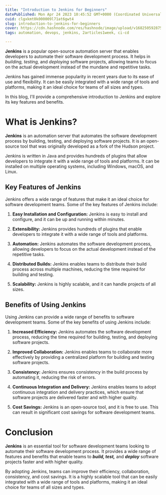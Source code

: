 ```yaml
---
title: "Introduction to Jenkins for Beginners"
datePublished: Mon Apr 24 2023 10:45:52 GMT+0000 (Coordinated Universal Time)
cuid: clgxkmt0k000009l71at6gwt4
slug: introduction-to-jenkins-for-beginners
cover: https://cdn.hashnode.com/res/hashnode/image/upload/v1682505928750/013d19e0-23e6-450b-9976-edee0be1a0a5.png
tags: automation, devops, jenkins, 2articles1week, ci-cd

---
```


**Jenkins** is a popular open-source automation server that enables developers to automate their software development process. It helps in *building, testing,* and *deploying* software projects, allowing teams to focus on the actual development instead of the mundane and repetitive tasks.

Jenkins has gained immense popularity in recent years due to its ease of use and flexibility. It can be easily integrated with a wide range of tools and platforms, making it an ideal choice for teams of all sizes and types.

In this blog, I'll provide a comprehensive introduction to Jenkins and explore its key features and benefits.

# What is Jenkins?

**Jenkins** is an automation server that automates the software development process by building, testing, and deploying software projects. It is an open-source tool that was originally developed as a fork of the Hudson project.

Jenkins is written in Java and provides hundreds of plugins that allow developers to integrate it with a wide range of tools and platforms. It can be installed on multiple operating systems, including Windows, macOS, and Linux.

## Key Features of Jenkins

Jenkins offers a wide range of features that make it an ideal choice for software development teams. Some of the key features of Jenkins include:

1. **Easy Installation and Configuration:** Jenkins is easy to install and configure, and it can be up and running within minutes.
    
2. **Extensibility:** Jenkins provides hundreds of plugins that enable developers to integrate it with a wide range of tools and platforms.
    
3. **Automation:** Jenkins automates the software development process, allowing developers to focus on the actual development instead of the repetitive tasks.
    
4. **Distributed Builds:** Jenkins enables teams to distribute their build process across multiple machines, reducing the time required for building and testing.
    
5. **Scalability:** Jenkins is highly scalable, and it can handle projects of all sizes.
    

## Benefits of Using Jenkins

Using Jenkins can provide a wide range of benefits to software development teams. Some of the key benefits of using Jenkins include:

1. **Increased Efficiency:** Jenkins automates the software development process, reducing the time required for building, testing, and deploying software projects.
    
2. **Improved Collaboration:** Jenkins enables teams to collaborate more effectively by providing a centralized platform for building and testing software projects.
    
3. **Consistency:** Jenkins ensures consistency in the build process by automating it, reducing the risk of errors.
    
4. **Continuous Integration and Delivery:** Jenkins enables teams to adopt continuous integration and delivery practices, which ensure that software projects are delivered faster and with higher quality.
    
5. **Cost Savings:** Jenkins is an open-source tool, and it is free to use. This can result in significant cost savings for software development teams.
    

# Conclusion

**Jenkins** is an essential tool for software development teams looking to automate their software development process. It provides a wide range of features and benefits that enable teams to ***build, test,*** and ***deploy*** software projects faster and with higher quality.

By adopting Jenkins, teams can improve their efficiency, collaboration, consistency, and cost savings. It is a highly scalable tool that can be easily integrated with a wide range of tools and platforms, making it an ideal choice for teams of all sizes and types.